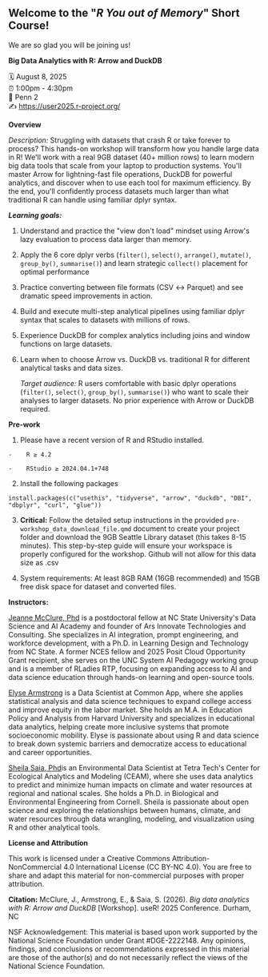 ## Welcome to the "*R You out of Memory*" Short Course!

We are so glad you will be joining us!

**Big Data Analytics with R: Arrow and DuckDB**

🗓️ August 8, 2025\
⏰ 1:00pm - 4:30pm\
🏨 Penn 2\
✍️ <https://user2025.r-project.org/>

**Overview**

*Description:* Struggling with datasets that crash R or take forever to process? This hands-on workshop will transform how you handle large data in R! We'll work with a real 9GB dataset (40+ million rows) to learn modern big data tools that scale from your laptop to production systems. You'll master Arrow for lightning-fast file operations, DuckDB for powerful analytics, and discover when to use each tool for maximum efficiency. By the end, you'll confidently process datasets much larger than what traditional R can handle using familiar dplyr syntax.

***Learning goals:***

1.  Understand and practice the "view don't load" mindset using Arrow's lazy evaluation to process data larger than memory.

2.  Apply the 6 core dplyr verbs (`filter()`, `select()`, `arrange()`, `mutate()`, `group_by()`, `summarise()`) and learn strategic `collect()` placement for optimal performance

3.  Practice converting between file formats (CSV ↔ Parquet) and see dramatic speed improvements in action.

4.  Build and execute multi-step analytical pipelines using familiar dplyr syntax that scales to datasets with millions of rows.

5.  Experience DuckDB for complex analytics including joins and window functions on large datasets.

6.  Learn when to choose Arrow vs. DuckDB vs. traditional R for different analytical tasks and data sizes.

    *Target audience:* R users comfortable with basic dplyr operations (`filter()`, `select()`, `group_by()`, `summarise()`) who want to scale their analyses to larger datasets. No prior experience with Arrow or DuckDB required.

**Pre-work**

1.  Please have a recent version of R and RStudio installed.

```         
-    R ≥ 4.2

-    RStudio ≥ 2024.04.1+748
```

2.  Install the following packages

```{{r}}
install.packages(c("usethis", "tidyverse", "arrow", "duckdb", "DBI", "dbplyr", "curl", "glue"))
```

3.  **Critical:** Follow the detailed setup instructions in the provided `pre-workshop_data_download_file.qmd` document to create your project folder and download the 9GB Seattle Library dataset (this takes 8-15 minutes). This step-by-step guide will ensure your workspace is properly configured for the workshop. Github will not allow for this data size as .csv

4.  System requirements: At least 8GB RAM (16GB recommended) and 15GB free disk space for dataset and converted files.

**Instructors:**

[Jeanne McClure, Phd](https://www.linkedin.com/in/jeannemcclure/) is a postdoctoral fellow at NC State University's Data Science and AI Academy and founder of Ars Innovate Technologies and Consulting. She specializes in AI integration, prompt engineering, and workforce development, with a Ph.D. in Learning Design and Technology from NC State. A former NCES fellow and 2025 Posit Cloud Opportunity Grant recipient, she serves on the UNC System AI Pedagogy working group and is a member of RLadies RTP, focusing on expanding access to AI and data science education through hands-on learning and open-source tools.

[Elyse Armstrong](https://www.linkedin.com/in/elysearmstrong/) is a Data Scientist at Common App, where she applies statistical analysis and data science techniques to expand college access and improve equity in the labor market. She holds an M.A. in Education Policy and Analysis from Harvard University and specializes in educational data analytics, helping create more inclusive systems that promote socioeconomic mobility. Elyse is passionate about using R and data science to break down systemic barriers and democratize access to educational and career opportunities.

[Sheila Saia, Phd](https://www.linkedin.com/in/sheilasaia/)is an Environmental Data Scientist at Tetra Tech's Center for Ecological Analytics and Modeling (CEAM), where she uses data analytics to predict and minimize human impacts on climate and water resources at regional and national scales. She holds a Ph.D. in Biological and Environmental Engineering from Cornell. Sheila is passionate about open science and exploring the relationships between humans, climate, and water resources through data wrangling, modeling, and visualization using R and other analytical tools.

**License and Attribution**

This work is licensed under a Creative Commons Attribution-NonCommercial 4.0 International License (CC BY-NC 4.0). You are free to share and adapt this material for non-commercial purposes with proper attribution.

**Citation:** McClure, J., Armstrong, E., & Saia, S. (2026). *Big data analytics with R: Arrow and DuckDB* [Workshop]. useR! 2025 Conference. Durham, NC

NSF Acknowledgement: This material is based upon work supported by the National Science Foundation under Grant #DGE-2222148. Any opinions, findings, and conclusions or recommendations expressed in this material are those of the author(s) and do not necessarily reflect the views of the National Science Foundation.
